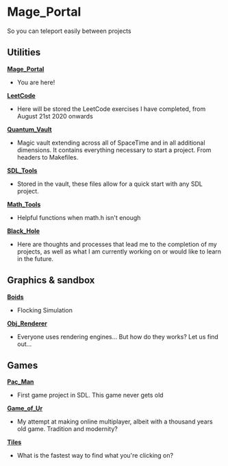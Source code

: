 # Mage_Portal
So you can teleport easily between projects

## Utilities

**[Mage_Portal][0]**
  
  - You are here!

**[LeetCode][1]**
  
  -  Here will be stored the LeetCode exercises I have completed, from August 21st 2020 onwards
    
**[Quantum_Vault][2]**
     
  - Magic vault extending across all of SpaceTime and in all additional dimensions. It contains everything necessary to start a project. From headers to Makefiles.

**[SDL_Tools][3]**

  - Stored in the vault, these files allow for a quick start with any SDL project. 

**[Math_Tools][4]**

  - Helpful functions when math.h isn't enough
  
**[Black_Hole][10]**

  - Here are thoughts and processes that lead me to the completion of my projects, as well as what I am currently working on or would like to learn in the future.

## Graphics & sandbox

**[Boids][5]**

  - Flocking Simulation
  
 **[Obj_Renderer][10]**

  - Everyone uses rendering engines... But how do they works? Let us find out...

## Games

**[Pac_Man][6]**

- First game project in SDL. This game never gets old

**[Game_of_Ur][7]**

  - My attempt at making online multiplayer, albeit with a thousand years old game. Tradition and modernity?
  
**[Tiles][8]**

  - What is the fastest way to find what you're clicking on?

[0]: https://github.com/FlavorlessQuark/Mage_Portal
[1]: https://github.com/FlavorlessQuark/LeetCode
[2]: https://github.com/FlavorlessQuark/Quantum_Vault
[3]: https://github.com/FlavorlessQuark/SDL_Tools
[4]: https://github.com/FlavorlessQuark/Math_Tools
[5]: https://github.com/Dungeons-and-Graphics/Boids
[6]: https://github.com/Games-and-dragons/PacMan
[7]: https://github.com/Games-and-dragons/Game_of_Ur
[8]: https://github.com/Games-and-dragons/tiles
[9]: https://github.com/FlavorlessQuark/Black_Hole
[10]: https://github.com/LumenNoctis/Obj_renderer
